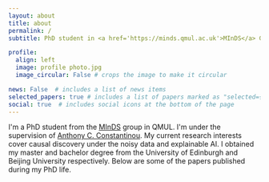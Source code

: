```yaml
---
layout: about
title: about
permalink: /
subtitle: PhD student in <a href='https://minds.qmul.ac.uk'>MInDS</a> Group, QMUL

profile:
  align: left
  image: profile photo.jpg
  image_circular: False # crops the image to make it circular

news: False  # includes a list of news items
selected_papers: true # includes a list of papers marked as "selected={true}"
social: true  # includes social icons at the bottom of the page
---
```

I'm a PhD student from the <a href='https://minds.qmul.ac.uk'>MInDS</a> group in QMUL. I'm under the supervision of <a href='http://constantinou.info'>Anthony C. Constantinou</a>. My current research interests cover causal discovery under the noisy data and explainable AI. I obtained my master and bachelor degree from the University of Edinburgh and Beijing University respectively. Below are some of the papers published during my PhD life.

